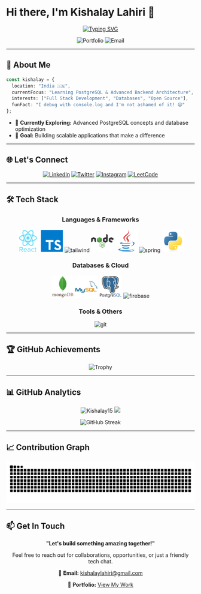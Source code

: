 # Hi there, I'm Kishalay Lahiri 👋

<div align="center">
  
  [![Typing SVG](https://readme-typing-svg.herokuapp.com?font=Fira+Code&weight=500&size=24&pause=1000&color=FF0050&center=true&vCenter=true&width=600&lines=Full+Stack+Developer;Problem+Solver;Tech+Enthusiast;Always+Learning+New+Technologies)](https://git.io/typing-svg)
  
  <div align="center">

<a href="https://personal-portfolio-wheat-kappa.vercel.app/" style="text-decoration:none">
  <img src="https://img.icons8.com/fluency/48/domain.png" height="40" alt="Portfolio"/>  
</a>

<a href="mailto:kishalaylahiri@gmail.com" style="text-decoration:none">
  <img src="https://img.icons8.com/fluency/48/gmail-new.png" height="40" alt="Email"/>
</a>

</div>

  
</div>

---

## 🎯 About Me

```typescript
const kishalay = {
  location: "India 🇮🇳",
  currentFocus: "Learning PostgreSQL & Advanced Backend Architecture",
  interests: ["Full Stack Development", "Databases", "Open Source"],
  funFact: "I debug with console.log and I'm not ashamed of it! 😄"
};
```

- 🔭 **Currently Exploring:** Advanced PostgreSQL concepts and database optimization
- 🎯 **Goal:** Building scalable applications that make a difference

---

## 🌐 Let's Connect

<div align="center">

<a href="https://linkedin.com/in/kishalay-lahiri-5b1366265"><img src="https://skillicons.dev/icons?i=linkedin" height="40" alt="LinkedIn"/></a>
<a href="https://twitter.com/the_watcher1504"><img src="https://skillicons.dev/icons?i=twitter" height="40" alt="Twitter"/></a>
<a href="https://instagram.com/the_survived_dinosaur"><img src="https://skillicons.dev/icons?i=instagram" height="40" alt="Instagram"/></a>
<a href="https://www.leetcode.com/kishalay_lahiri"><img src="https://skillicons.dev/icons?i=leetcode" height="40" alt="LeetCode"/></a>

</div>


---

## 🛠️ Tech Stack

<div align="center">
  
### **Languages & Frameworks**
<img src="https://raw.githubusercontent.com/devicons/devicon/master/icons/react/react-original-wordmark.svg" alt="react" width="60" height="60"/>
<img src="https://raw.githubusercontent.com/devicons/devicon/master/icons/typescript/typescript-original.svg" alt="typescript" width="60" height="60"/>
<img src="https://www.vectorlogo.zone/logos/tailwindcss/tailwindcss-icon.svg" alt="tailwind" width="60" height="60"/>
<img src="https://raw.githubusercontent.com/devicons/devicon/master/icons/nodejs/nodejs-original-wordmark.svg" alt="nodejs" width="60" height="60"/>
<img src="https://raw.githubusercontent.com/devicons/devicon/master/icons/java/java-original.svg" alt="java" width="60" height="60"/>
<img src="https://www.vectorlogo.zone/logos/springio/springio-icon.svg" alt="spring" width="60" height="60"/>
<img src="https://raw.githubusercontent.com/devicons/devicon/master/icons/python/python-original.svg" alt="python" width="60" height="60"/>

### **Databases & Cloud**
<img src="https://raw.githubusercontent.com/devicons/devicon/master/icons/mongodb/mongodb-original-wordmark.svg" alt="mongodb" width="60" height="60"/>
<img src="https://raw.githubusercontent.com/devicons/devicon/master/icons/mysql/mysql-original-wordmark.svg" alt="mysql" width="60" height="60"/>
<img src="https://raw.githubusercontent.com/devicons/devicon/master/icons/postgresql/postgresql-original-wordmark.svg" alt="postgresql" width="60" height="60"/>
<img src="https://www.vectorlogo.zone/logos/firebase/firebase-icon.svg" alt="firebase" width="60" height="60"/>

### **Tools & Others**
<img src="https://www.vectorlogo.zone/logos/git-scm/git-scm-icon.svg" alt="git" width="60" height="60"/>

</div>

---

## 🏆 GitHub Achievements

<div align="center">
  
  ![Trophy](https://github-profile-trophy.vercel.app/?username=Kishalay15&theme=radical&no-frame=false&no-bg=false&margin-w=15&row=1&column=3&title=Commits,Repositories,Experience)
  
</div>

---

## 📊 GitHub Analytics

<div align="center">
  
  <img height="180em" src="https://github-readme-stats.vercel.app/api?username=Kishalay15&show_icons=true&locale=en&theme=radical" alt="Kishalay15" />
  <img height="180em" src="https://github-readme-stats.vercel.app/api/top-langs/?username=Kishalay15&layout=compact&langs_count=8&theme=radical"/>
  
</div>

<div align="center">
  
  ![GitHub Streak](https://github-readme-streak-stats.herokuapp.com/?user=Kishalay15&theme=radical)
  
</div>

---

## 📈 Contribution Graph

<div align="center">
  
  ![Snake animation](https://raw.githubusercontent.com/Kishalay15/Kishalay15/output/github-contribution-grid-snake.svg)
  
</div>

---

<!-- ## 💡 Featured Projects

<div align="center">
  
  [![Portfolio](https://github-readme-stats.vercel.app/api/pin/?username=Kishalay15&repo=personal-portfolio&theme=radical)](https://personal-portfolio-wheat-kappa.vercel.app/)
  
</div>

--- -->

## 📫 Get In Touch

<div align="center">
  
  **"Let's build something amazing together!"** 
  
  Feel free to reach out for collaborations, opportunities, or just a friendly tech chat.
  
  📧 **Email:** kishalaylahiri@gmail.com
  
  🔗 **Portfolio:** [View My Work](https://personal-portfolio-wheat-kappa.vercel.app/)
  
</div>
